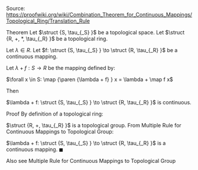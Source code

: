# 

Source: https://proofwiki.org/wiki/Combination_Theorem_for_Continuous_Mappings/Topological_Ring/Translation_Rule

Theorem
Let $\struct {S, \tau_{_S} }$ be a topological space.
Let $\struct {R, +, *, \tau_{_R} }$ be a topological ring.

Let $\lambda \in R$.
Let $f: \struct {S, \tau_{_S} } \to \struct {R, \tau_{_R} }$ be a continuous mapping.

Let $\lambda + f: S \to R$ be the mapping defined by:

$\forall x \in S: \map {\paren {\lambda + f} } x = \lambda + \map f x$

Then 

$\lambda + f: \struct {S, \tau_{_S} } \to \struct {R, \tau_{_R} }$ is continuous.


Proof
By definition of a topological ring:

$\struct {R, +, \tau_{_R} }$ is a topological group.
From Multiple Rule for Continuous Mappings to Topological Group:

$\lambda + f: \struct {S, \tau_{_S} } \to \struct {R, \tau_{_R} }$ is a continuous mapping.
$\blacksquare$


Also see
Multiple Rule for Continuous Mappings to Topological Group





